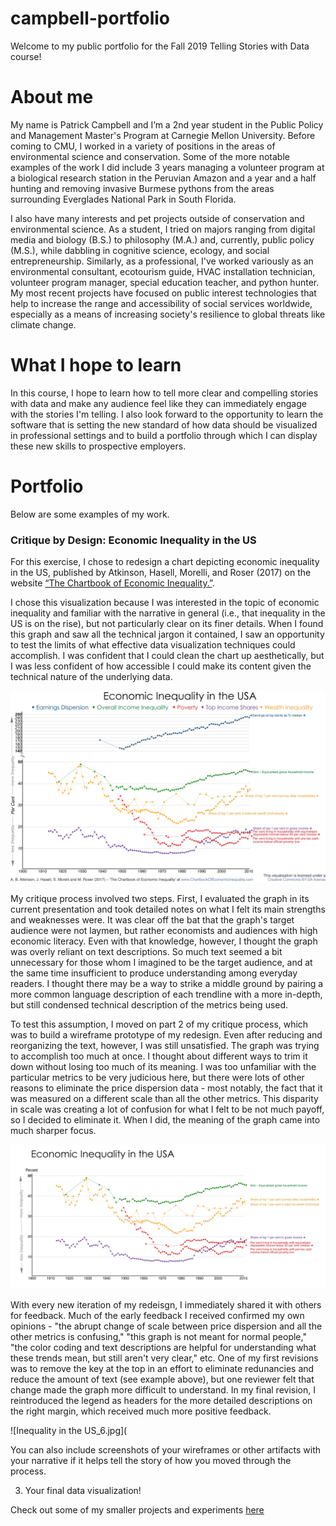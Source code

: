 # campbell-portfolio
Welcome to my public portfolio for the Fall 2019 Telling Stories with Data course! 

# About me
My name is Patrick Campbell and I’m a 2nd year student in the Public Policy and Management Master's Program at Carnegie Mellon University. Before coming to CMU, I worked in a variety of positions in the areas of environmental science and conservation. Some of the more notable examples of the work I did include 3 years managing a volunteer program at a biological research station in the Peruvian Amazon and a year and a half hunting and removing invasive Burmese pythons from the areas surrounding Everglades National Park in South Florida. 

I also have many interests and pet projects outside of conservation and environmental science. As a student, I tried on majors ranging from digital media and biology (B.S.) to philosophy (M.A.) and, currently, public policy (M.S.), while dabbling in cognitive science, ecology, and social entrepreneurship. Similarly, as a professional, I've worked variously as an environmental consultant, ecotourism guide, HVAC installation technician, volunteer program manager, special education teacher, and python hunter. My most recent projects have focused on public interest technologies that help to increase the range and accessibility of social services worldwide, especially as a means of increasing society's resilience to global threats like climate change. 

# What I hope to learn
In this course, I hope to learn how to tell more clear and compelling stories with data and make any audience feel like they can immediately engage with the stories I'm telling. I also look forward to the opportunity to learn the software that is setting the new standard of how data should be visualized in professional settings and to build a portfolio through which I can display these new skills to prospective employers. 

# Portfolio
Below are some examples of my work.

### Critique by Design: Economic Inequality in the US
For this exercise, I chose to redesign a chart depicting economic inequality in the US, published by Atkinson, Hasell, Morelli, and Roser (2017) on the website [“The Chartbook of Economic Inequality.”](https://www.chartbookofeconomicinequality.com/inequality-by-country/usa/).

I chose this visualization because I was interested in the topic of economic inequality and familiar with the narrative in general (i.e., that inequality in the US is on the rise), but not particularly clear on its finer details. When I found this graph and saw all the technical jargon it contained, I saw an opportunity to test the limits of what effective data visualization techniques could accomplish. I was confident that I could clean the chart up aesthetically, but I was less confident of how accessible I could make its content given the technical nature of the underlying data.

![Inequality in the US_1.jpg](https://github.com/jaxgoodlabs/campbell-portfolio/blob/master/Inequality%20in%20the%20US_1.jpg) 

My critique process involved two steps. First, I evaluated the graph in its current presentation and took detailed notes on what I felt its main strengths and weaknesses were. It was clear off the bat that the graph's target audience were not laymen, but rather economists and audiences with high economic literacy. Even with that knowledge, however, I thought the graph was overly reliant on text descriptions. So much text seemed a bit unnecessary for those whom I imagined to be the target audience, and at the same time insufficient to produce understanding among everyday readers. I thought there may be a way to strike a middle ground by pairing a more common language description of each trendline with a more in-depth, but still condensed technical description of the metrics being used. 

To test this assumption, I moved on part 2 of my critique process, which was to build a wireframe prototype of my redesign. Even after reducing and reorganizing the text, however, I was still unsatisfied. The graph was trying to accomplish too much at once. I thought about different ways to trim it down without losing too much of its meaning. I was too unfamiliar with the particular metrics to be very judicious here, but there were lots of other reasons to eliminate the price dispersion data - most notably, the fact that it was measured on a different scale than all the other metrics. This disparity in scale was creating a lot of confusion for what I felt to be not much payoff, so I decided to eliminate it. When I did, the meaning of the graph came into much sharper focus. 

![Inequality in the US_4.jpg](https://github.com/jaxgoodlabs/campbell-portfolio/blob/master/Inequality%20in%20the%20US_4.jpg)

With every new iteration of my redeisgn, I immediately shared it with others for feedback. Much of the early feedback I received confirmed my own opinions - "the abrupt change of scale between price dispersion and all the other metrics is confusing," "this graph is not meant for normal people," "the color coding and text descriptions are helpful for understanding what these trends mean, but still aren't very clear," etc. One of my first revisions was to remove the key at the top in an effort to eliminate redunancies and reduce the amount of text (see example above), but one reviewer felt that change made the graph more difficult to understand. In my final revision, I reintroduced the legend as headers for the more detailed descriptions on the right margin, which received much more positive feedback. 

![Inequality in the US_6.jpg](

You can also include screenshots of your wireframes or other artifacts with your narrative if it helps tell the story of how you moved through the process. 

3.  Your final data visualization!

Check out some of my smaller projects and experiments [here](/dataviz2.md)
